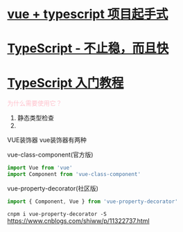 # [vue + typescript 项目起手式](https://segmentfault.com/a/1190000011744210)

# [TypeScript - 不止稳，而且快](https://segmentfault.com/a/1190000010391598)

# [TypeScript 入门教程](https://juejin.im/entry/587e09281b69e600584cd363)



<font face="微软雅黑"  color=pink >为什么需要使用它？</font>

1. 静态类型检查
2. 







VUE装饰器
vue装饰器有两种

vue-class-component(官方版)
```js
import Vue from 'vue'
import Component from 'vue-class-component'
```
vue-property-decorator(社区版)
```js
import { Component, Vue } from 'vue-property-decorator'
```

`cnpm i vue-property-decorator -S`
https://www.cnblogs.com/shiww/p/11322737.html